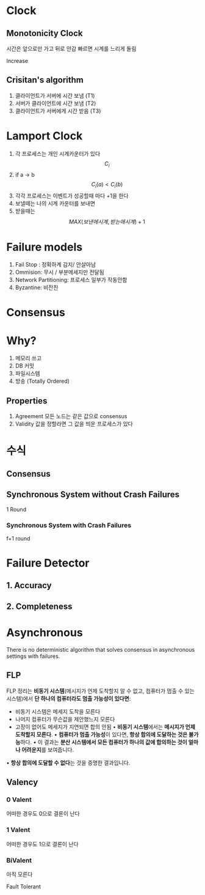 
# Clock
## Monotonicity Clock
시간은 앞으로만 가고 뒤로 안감
빠르면 시계를 느리게 돌림


Increase 
## Crisitan's algorithm
1. 클라이언트가 서버에 시간 보냄 (T1)
2. 서버가 클라이언트에 시간 보냄 (T2)
3. 클라이언트가 서버에게 시간 받음 (T3)

# Lamport Clock
1. 각 프로세스는 개인 시계카운터가 있다$$C_i$$
2. if a -> b $$C_i(a) < C_i(b)$$
3. 각각 프로세스는 이벤트가 성공할때 마다 +1을 한다
4. 보낼떼는 나의 시계 카운터를 보내면
5. 받을때는$$MAX(보낸에 시계, 받는애 시계) + 1$$
# Failure models
1. Fail Stop : 정확하계 감지/ 안살아남
2. Ommision: 무시 / 부분메세지만 전달됨
3. Network Partitioning: 프로세스 일부가 작동안함
4. Byzantine: 비잔친 

# Consensus
# Why?
1. 메모리 쓰고
2. DB 커밋
3. 파일시스템
4. 방송 (Totally Ordered)
## Properties
1. Agreement 모든 노드는 같은 값으로 consensus
2. Validity 값을 정할라면 그 값을 띄운 프로세스가 있다

# 수식
## Consensus
## Synchronous System without Crash Failures
1 Round
### Synchronous System with Crash Failures
f+1 round

# Failure Detector
## 1. Accuracy
## 2. Completeness


# Asynchronous
There is no deterministic algorithm that solves consensus in asynchronous settings with failures.

## FLP
FLP 정리는 **비동기 시스템**(메시지가 언제 도착할지 알 수 없고, 컴퓨터가 멈출 수 있는 시스템)에서 **단 하나의 컴퓨터라도 멈출 가능성이 있다면**:
- 비동기 시스템은 메세지 도착을 모른다
- 나머지 컴퓨터가 무슨값을 제안했느지 모른다
- 고장이 없어도 메세지가 지연되면 합의 안됨
• **비동기 시스템**에서는 **메시지가 언제 도착할지 모른다**.
• **컴퓨터가 멈출 가능성**이 있다면, **항상 합의에 도달하는 것은 불가능**하다.
• 이 결과는 **분산 시스템에서 모든 컴퓨터가 하나의 값에 합의하는 것이 얼마나 어려운지**를 보여줍니다.

• **항상 합의에 도달할 수 없다**는 것을 증명한 결과입니다.
## Valency
### 0 Valent
어떠한 경우도 0으로 결론이 난다
### 1 Valent
어떠한 경우도 1으로 결론이 난다
### BiValent
아직 모른다


Fault Tolerant 